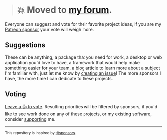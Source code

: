 > # 💥 Moved to [my forum](https://egoist.chat/tags/project-idea).


Everyone can suggest and vote for their favorite project ideas, if you are my [Patreon sponsor](https://patreon.com/egoist) your vote will weigh more.

## Suggestions

These can be anything, a package that you need for work, a desktop or web application you'd love to have, a framework that would help make something easier for your team, a blog article to learn more about a subject I'm familiar with, just let me know by [creating an issue](https://github.com/egoist/sponsors/issues/new)! The more sponsors I have, the more time I can dedicate to these projects.

## Voting

[Leave a :thumbsup: to vote](https://github.com/egoist/sponsors/issues?q=is%3Aissue+is%3Aopen+sort%3Aupdated-desc). Resulting priorities will be filtered by sponsors, if you'd like to see work done on any of these projects, or my existing software, consider [supporting](https://patreon.com/egoist) me.

---

<sup>This repository is inspired by [tj/sponsors](https://github.com/tj/sponsors).</sup>
